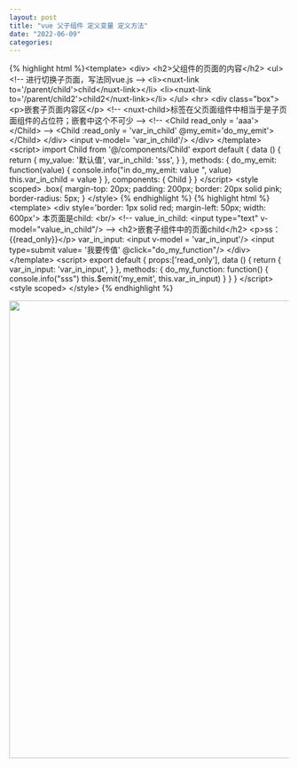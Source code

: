 ```yaml
---
layout: post
title: "vue 父子组件 定义变量 定义方法"
date: "2022-06-09"
categories: 
---
```

{% highlight html %}&lt;template&gt;
&lt;div&gt;
&lt;h2&gt;父组件的页面的内容&lt;/h2&gt;
&lt;ul&gt;
&lt;!-- 进行切换子页面，写法同vue.js --&gt;
&lt;li&gt;&lt;nuxt-link to='/parent/child'&gt;child&lt;/nuxt-link&gt;&lt;/li&gt;
&lt;li&gt;&lt;nuxt-link to='/parent/child2'&gt;child2&lt;/nuxt-link&gt;&lt;/li&gt;
&lt;/ul&gt;
&lt;hr&gt;
&lt;div class="box"&gt;
&lt;p&gt;嵌套子页面内容区&lt;/p&gt;
&lt;!-- &lt;nuxt-child&gt;标签在父页面组件中相当于是子页面组件的占位符；嵌套中这个不可少 --&gt;
&lt;!--
&lt;Child read_only = 'aaa'&gt;
&lt;/Child&gt;
--&gt;
&lt;Child :read_only = 'var_in_child' @my_emit='do_my_emit'&gt;
&lt;/Child&gt;
&lt;/div&gt;
&lt;input v-model= 'var_in_child'/&gt;
&lt;/div&gt;
&lt;/template&gt;
&lt;script&gt;
import Child from '@/components/Child'
export default {
data () {
return {
my_value: '默认值',
var_in_child: 'sss',
}
},
methods: {
do_my_emit: function(value) {
console.info("in do_my_emit: value ", value)
this.var_in_child = value
}
},
components: {
Child
}
}
&lt;/script&gt;
&lt;style scoped&gt;
.box{
margin-top: 20px;
padding: 200px;
border: 20px solid pink;
border-radius: 5px;
}
&lt;/style&gt;
{% endhighlight %} 
{% highlight html %}&lt;template&gt;
&lt;div style='border: 1px solid red; margin-left: 50px; width: 600px'&gt;
本页面是child: &lt;br/&gt;
&lt;!--
value_in_child: &lt;input type="text" v-model="value_in_child"/&gt;
--&gt;
&lt;h2&gt;嵌套子组件中的页面child&lt;/h2&gt;
&lt;p&gt;ss：{<!-- -->{read_only}}&lt;/p&gt;
var_in_input: &lt;input v-model = 'var_in_input'/&gt;
&lt;input type=submit value= '我要传值' @click="do_my_function"/&gt;
&lt;/div&gt;
&lt;/template&gt;
&lt;script&gt;
export default {
props:['read_only'],
data () {
return {
var_in_input: 'var_in_input',
}
},
methods: {
do_my_function: function() {
console.info("sss")
this.$emit('my_emit', this.var_in_input)
}
}
}
&lt;/script&gt;
&lt;style scoped&gt;
&lt;/style&gt;
{% endhighlight %} 
<p><img alt="" height="825" src="https://img-blog.csdnimg.cn/13876ba4e82747c3959b5ead36aed24a.png" width="736"></p> 
<p> </p>
